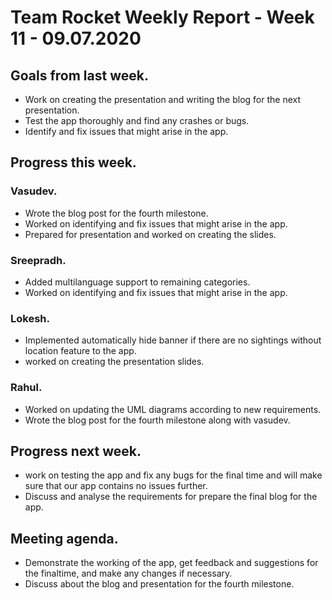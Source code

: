 # Team Rocket Weekly Report - Week 11 - 09.07.2020

## Goals from last week.


*  Work on creating the presentation and writing the blog for the next presentation.
*  Test the app thoroughly and find any crashes or bugs.
*  Identify and fix issues that might arise in the app.

## Progress this week.

### Vasudev.

*  Wrote the blog post for the fourth milestone.
*  Worked on identifying and fix issues that might arise in the app.
*  Prepared for presentation and worked on creating the slides.

### Sreepradh.

*  Added multilanguage support to remaining categories.
*  Worked on identifying and fix issues that might arise in the app.

### Lokesh.

*  Implemented automatically hide banner if there are no sightings without location feature to the app.
*  worked on creating the presentation slides.

### Rahul.

*  Worked on updating the UML diagrams according to new requirements.
*  Wrote the blog post for the fourth  milestone along with vasudev.

## Progress next week.

*  work on testing the app and fix any bugs for the final time and will make sure that our app contains no issues further.
*  Discuss and analyse the requirements for prepare the final blog for the app.

## Meeting agenda.

*  Demonstrate the working of the app, get feedback and suggestions for the finaltime, and make any changes if necessary.
*  Discuss about the blog and presentation for the fourth milestone.